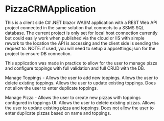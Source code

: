 # PizzaCRMApplication
This is a client side C# .NET blazor WASM application with a REST Web API project connected in the same solution that connects to a SSMS SQL database. The current project is only set for local host connection currently but could easily work when published via the cloud or IIS with simple rework to the location the API is accessing and the client side is sending the request to. NOTE: if used, you will need to setup a appsettings.json for the project to ensure DB connection. 

This application was made in practice to allow for the user to manage pizza and configure toppings with full validation and full CRUD with the DB. 

Manage Toppings -
Allows the user to add new toppings.
Allows the user to delete existing toppings.
Allows the user to update existing toppings.
Does not allow the user to enter duplicate toppings.

Manage Pizza -
Allows the user to create new pizzas with toppings configured in toppings UI.
Allows the user to delete existing pizzas.
Allows the user to update existing pizza and toppings.
Does not allow the user to enter duplicate pizzas based on name and toppings.
